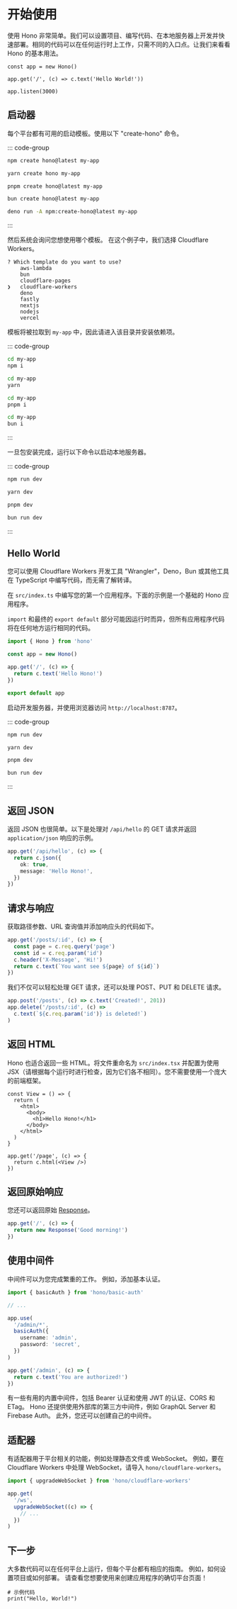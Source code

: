 # 开始使用

使用 Hono 非常简单。我们可以设置项目、编写代码、在本地服务器上开发并快速部署。相同的代码可以在任何运行时上工作，只需不同的入口点。让我们来看看 Hono 的基本用法。

```
const app = new Hono()

app.get('/', (c) => c.text('Hello World!'))

app.listen(3000)
```

## 启动器

每个平台都有可用的启动模板。使用以下 "create-hono" 命令。

::: code-group

```sh [npm]
npm create hono@latest my-app
```

```sh [yarn]
yarn create hono my-app
```

```sh [pnpm]
pnpm create hono@latest my-app
```

```sh [bun]
bun create hono@latest my-app
```

```sh [deno]
deno run -A npm:create-hono@latest my-app
```

:::

然后系统会询问您想使用哪个模板。
在这个例子中，我们选择 Cloudflare Workers。

```
? Which template do you want to use?
    aws-lambda
    bun
    cloudflare-pages
❯   cloudflare-workers
    deno
    fastly
    nextjs
    nodejs
    vercel
```

模板将被拉取到 `my-app` 中，因此请进入该目录并安装依赖项。

::: code-group

```sh [npm]
cd my-app
npm i
```

```sh [yarn]
cd my-app
yarn
```

```sh [pnpm]
cd my-app
pnpm i
```

```sh [bun]
cd my-app
bun i
```

:::

一旦包安装完成，运行以下命令以启动本地服务器。

::: code-group

```sh [npm]
npm run dev
```

```sh [yarn]
yarn dev
```

```sh [pnpm]
pnpm dev
```

```sh [bun]
bun run dev
```

:::

## Hello World

您可以使用 Cloudflare Workers 开发工具 "Wrangler"，Deno，Bun 或其他工具在 TypeScript 中编写代码，而无需了解转译。

在 `src/index.ts` 中编写您的第一个应用程序。下面的示例是一个基础的 Hono 应用程序。

`import` 和最终的 `export default` 部分可能因运行时而异，但所有应用程序代码将在任何地方运行相同的代码。

```ts
import { Hono } from 'hono'

const app = new Hono()

app.get('/', (c) => {
  return c.text('Hello Hono!')
})

export default app
```

启动开发服务器，并使用浏览器访问 `http://localhost:8787`。

::: code-group

```sh [npm]
npm run dev
```

```sh [yarn]
yarn dev
```

```sh [pnpm]
pnpm dev
```

```sh [bun]
bun run dev
```

:::

## 返回 JSON

返回 JSON 也很简单。以下是处理对 `/api/hello` 的 GET 请求并返回 `application/json` 响应的示例。

```ts
app.get('/api/hello', (c) => {
  return c.json({
    ok: true,
    message: 'Hello Hono!',
  })
})
```

## 请求与响应

获取路径参数、URL 查询值并添加响应头的代码如下。

```ts
app.get('/posts/:id', (c) => {
  const page = c.req.query('page')
  const id = c.req.param('id')
  c.header('X-Message', 'Hi!')
  return c.text(`You want see ${page} of ${id}`)
})
```

我们不仅可以轻松处理 GET 请求，还可以处理 POST、PUT 和 DELETE 请求。

```ts
app.post('/posts', (c) => c.text('Created!', 201))
app.delete('/posts/:id', (c) =>
  c.text(`${c.req.param('id')} is deleted!`)
)
```

## 返回 HTML

Hono 也适合返回一些 HTML。将文件重命名为 `src/index.tsx` 并配置为使用 JSX（请根据每个运行时进行检查，因为它们各不相同）。您不需要使用一个庞大的前端框架。

```tsx
const View = () => {
  return (
    <html>
      <body>
        <h1>Hello Hono!</h1>
      </body>
    </html>
  )
}

app.get('/page', (c) => {
  return c.html(<View />)
})
```

## 返回原始响应

您还可以返回原始 [Response](https://developer.mozilla.org/zh-CN/docs/Web/API/Response)。

```ts
app.get('/', (c) => {
  return new Response('Good morning!')
})
```

## 使用中间件

中间件可以为您完成繁重的工作。
例如，添加基本认证。

```ts
import { basicAuth } from 'hono/basic-auth'

// ...

app.use(
  '/admin/*',
  basicAuth({
    username: 'admin',
    password: 'secret',
  })
)

app.get('/admin', (c) => {
  return c.text('You are authorized!')
})
```

有一些有用的内置中间件，包括 Bearer 认证和使用 JWT 的认证、CORS 和 ETag。
Hono 还提供使用外部库的第三方中间件，例如 GraphQL Server 和 Firebase Auth。
此外，您还可以创建自己的中间件。

## 适配器

有适配器用于平台相关的功能，例如处理静态文件或 WebSocket。
例如，要在 Cloudflare Workers 中处理 WebSocket，请导入 `hono/cloudflare-workers`。

```ts
import { upgradeWebSocket } from 'hono/cloudflare-workers'

app.get(
  '/ws',
  upgradeWebSocket((c) => {
    // ...
  })
)
```

## 下一步

大多数代码可以在任何平台上运行，但每个平台都有相应的指南。
例如，如何设置项目或如何部署。
请查看您想要使用来创建应用程序的确切平台页面！

```
# 示例代码
print("Hello, World!")
```